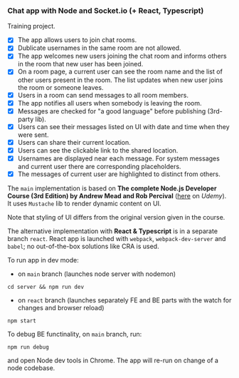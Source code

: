 ### Chat app with Node and Socket.io (+ React, Typescript)

Training project.

- [x] The app allows users to join chat rooms.
- [x] Dublicate usernames in the same room are not allowed.
- [x] The app welcomes new users joining the chat room and informs others in the room that new user has been joined.
- [x] On a room page, a current user can see the room name and the list of other users present in the room. The list updates when new user joins the room or someone leaves.
- [x] Users in a room can send messages to all room members.
- [x] The app notifies all users when somebody is leaving the room.
- [x] Messages are checked for "a good language" before publishing (3rd-party lib).
- [x] Users can see their messages listed on UI with date and time when they were sent.
- [x] Users can share their current location.
- [x] Users can see the clickable link to the shared location.
- [x] Usernames are displayed near each message. For system messages and current user there are corresponding placeholders.
- [x] The messages of current user are highlighted to distinct from others.

The `main` implementation is based on **The complete Node.js Developer Course (3rd Edition) by Andrew Mead and Rob Percival** ([here](https://www.udemy.com/course/the-complete-nodejs-developer-course-2) on _Udemy_). It uses `Mustache` lib to render dynamic content on UI.

Note that styling of UI differs from the original version given in the course.

The alternative implementation with **React & Typescript** is in a separate branch `react`. React app is launched with `webpack`, `webpack-dev-server` and `babel`; no out-of-the-box solutions like CRA is used.

To run app in dev mode:

- on `main` branch (launches node server with nodemon)

```
cd server && npm run dev
```

- on `react` branch (launches separately FE and BE parts with the watch for changes and browser reload)

```
npm start
```

To debug BE functinality, on `main` branch, run:

```
npm run debug
```

and open Node dev tools in Chrome. The app will re-run on change of a node codebase.
